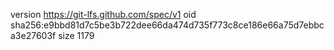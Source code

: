 version https://git-lfs.github.com/spec/v1
oid sha256:e9bbd81d7c5be3b722dee66da474d735f773c8ce186e66a75d7ebbca3e27603f
size 1179
